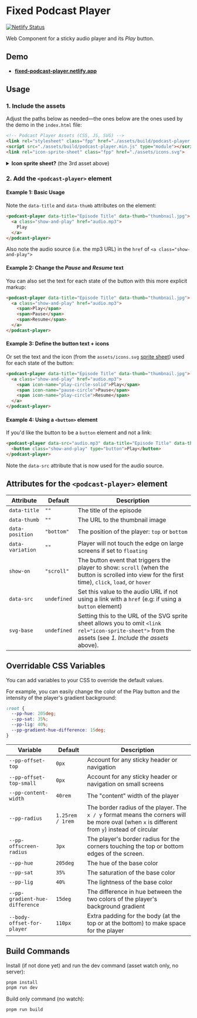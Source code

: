 # Fixed Podcast Player

[![Netlify Status](https://api.netlify.com/api/v1/badges/add63bda-b777-4889-95d9-68e936a82751/deploy-status)](https://app.netlify.com/sites/fixed-podcast-player/deploys)

Web Component for a sticky audio player and its *Play* button.

## Demo
- **[fixed-podcast-player.netlify.app](https://fixed-podcast-player.netlify.app/)**

## Usage

### 1. Include the assets

Adjust the paths below as needed—the ones below are the ones used by the demo in the `index.html` file:

```html
<!-- Podcast Player Assets (CSS, JS, SVG) -->
<link rel="stylesheet" class="fpp" href="./assets/build/podcast-player.min.css">
<script src="./assets/build/podcast-player.min.js" type="module"></script>
<link rel="icon-sprite-sheet" class="fpp" href="./assets/icons.svg">
```
<details>
<summary><b>Icon sprite sheet?</b> (the 3rd asset above)</summary>
<p>The <code>&lt;link rel="icon-sprite-sheet"&gt;</code> above sets the URL for the <a href="https://ryantrimble.com/blog/what-the-heck-is-an-svg-sprite-sheet.html">SVG sprite sheet</a> used for the icons.</p>
<p>This can be omitted from here if setting the following attribute on the <code>&lt;podcast-player&gt;</code> element:
<br><code>svg-base="./assets/icons.svg"</code></p>
</details>

### 2. Add the `<podcast-player>` element

#### Example 1: Basic Usage
Note the `data-title` and `data-thumb` attributes on the element:
```html
<podcast-player data-title="Episode Title" data-thumb="thumbnail.jpg">
  <a class="show-and-play" href="audio.mp3">
    Play
  </a>
</podcast-player>
```
Also note the audio source (i.e. the mp3 URL) in the `href` of `<a class="show-and-play">`

#### Example 2: Change the *Pause* and *Resume* text
You can also set the text for each state of the button with this more explicit markup:
```html
<podcast-player data-title="Episode Title" data-thumb="thumbnail.jpg">
  <a class="show-and-play" href="audio.mp3">
    <span>Play</span>
    <span>Pause</span>
    <span>Resume</span>
  </a>
</podcast-player>
```

#### Example 3: Define the button text + icons
Or set the text and the icon (from the `assets/icons.svg` [sprite sheet](https://ryantrimble.com/blog/what-the-heck-is-an-svg-sprite-sheet.html)) used for each state of the button:
```html
<podcast-player data-title="Episode Title" data-thumb="thumbnail.jpg">
  <a class="show-and-play" href="audio.mp3">
    <span icon-name="play-circle-solid">Play</span>
    <span icon-name="pause-circle">Pause</span>
    <span icon-name="play-circle">Resume</span>
  </a>
</podcast-player>
```

#### Example 4: Using a `<button>` element
If you'd like the button to be a `button` element and not a link:
```html
<podcast-player data-src="audio.mp3" data-title="Episode Title" data-thumb="thumbnail.jpg">
  <button class="show-and-play" type="button">Play</button>
</podcast-player>
```
Note the `data-src` attribute that is now used for the audio source.

## Attributes for the `<podcast-player>` element
| Attribute | Default | Description |
| --- | --- | --- |
| `data-title` | `""` | The title of the episode |
| `data-thumb` | `""` | The URL to the thumbnail image |
| `data-position` | `"bottom"` | The position of the player: `top` or `bottom` |
| `data-variation` | `""` | Player will not touch the edge on large screens if set to `floating` |
| `show-on` | `"scroll"` | The button event that triggers the player to show: `scroll` (when the button is scrolled into view for the first time), `click`, `load`, or `hover` |
| `data-src` | `undefined` | Set this value to the audio URL if not using a link with a `href` (e.g: if using a `button` element) |
| `svg-base` | `undefined` | Setting this to the URL of the SVG sprite sheet allows you to omit `<link rel="icon-sprite-sheet">` from the assets (see *1. Include the assets* above). |

## Overridable CSS Variables

You can add variables to your CSS to override the default values. 

For example, you can easily change the color of the Play button and the intensity of  the player's gradient background:
```css
:root {
  --pp-hue: 205deg;
  --pp-sat: 35%;
  --pp-lig: 40%;
  --pp-gradient-hue-difference: 15deg;
}
```
| Variable | Default | Description |
| --- | --- | --- |
| `--pp-offset-top` | `0px` | Account for any sticky header or navigation |
| `--pp-offset-top-small` | `0px` | Account for any sticky header or navigation on small screens |
| `--pp-content-width` | `40rem` | The "content" width of the player |
| `--pp-radius` | `1.25rem / 1rem` | The border radius of the player. The `x / y` format means the corners will be more oval (when `x` is different from `y`) instead of circular |
| `--pp-offscreen-radius` | `3px` | The player's border radius for the corners touching the top or bottom edges of the screen. |
| `--pp-hue` | `205deg` | The hue of the base color |
| `--pp-sat` | `35%` | The saturation of the base color |
| `--pp-lig` | `40%` | The lightness of the base color |
| `--pp-gradient-hue-difference` | `15deg` | The difference in hue between the two colors of the player's background gradient |
| `--body-offset-for-player` | `110px` | Extra padding for the body (at the top or at the bottom) to make space for the player |

## Build Commands

Install (if not done yet) and run the dev command (asset watch only, no server):
```bash
pnpm install
pnpm run dev
```

Build only command (no watch):
```bash
pnpm run build
```


